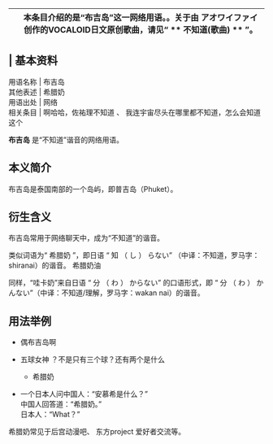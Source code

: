 |  |  本条目介绍的是“布吉岛”这一网络用语。。关于由  アオワイファイ  创作的VOCALOID日文原创歌曲，请见“ ** 不知道(歌曲)  ** ”。   
---|---  
  
|  **基本资料**  
---  
用语名称  |  布吉岛   
其他表述  |  希腊奶   
用语出处  |  网络   
相关条目  |  啊哈哈，佐祐理不知道  、  我连宇宙尽头在哪里都不知道，怎么会知道这个   
  
**布吉岛** 是“不知道”谐音的网络用语。

##  本义简介

布吉岛是泰国南部的一个岛屿，即普吉岛（Phuket）。

##  衍生含义

布吉岛常用于网络聊天中，成为“不知道”的谐音。

类似词语为“  希腊奶  ”，即日语 “  知  （  し  ）  らない” （中译：不知道，罗马字：shiranai）的谐音。  希腊奶油

同样，“哇卡奶”来自日语 “  分  （  わ  ）  からない” 的口语形式，即 “  分  （  わ  ）
かんない”（中译：不知道/理解，罗马字：wakan nai）的谐音。

##  用法举例

  * 偶布吉岛啊 

  * 五球女神  ？不是只有三个球？还有两个是什么 
    * 希腊奶 

  * 一个日本人问中国人：“安慕希是什么？”   
中国人回答道：“希腊奶。”  
日本人：“What？”

希腊奶常见于后宫动漫吧、  东方project  爱好者交流等。

